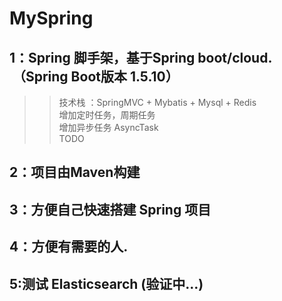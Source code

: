 # MySpring
## 1：Spring 脚手架，基于Spring boot/cloud.  （Spring Boot版本 1.5.10）  
>> 技术栈 ：SpringMVC + Mybatis + Mysql + Redis   
> 增加定时任务，周期任务  
> 增加异步任务 AsyncTask  
> TODO
 

## 2：项目由Maven构建  

## 3：方便自己快速搭建 Spring 项目

## 4：方便有需要的人.

## 5:测试 Elasticsearch (验证中...)
